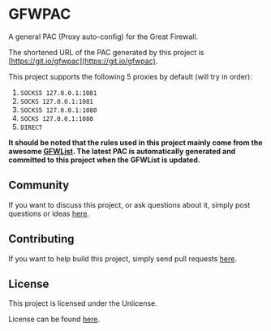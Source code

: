 # GFWPAC

A general PAC (Proxy auto-config) for the Great Firewall.

The shortened URL of the PAC generated by this project is
[https://git.io/gfwpac](https://git.io/gfwpac).

This project supports the following 5 proxies by default (will try in order):

1. `SOCKS5 127.0.0.1:1081`
2. `SOCKS 127.0.0.1:1081`
3. `SOCKS5 127.0.0.1:1080`
4. `SOCKS 127.0.0.1:1080`
5. `DIRECT`

**It should be noted that the rules used in this project mainly come from the
awesome [GFWList](https://github.com/gfwlist/gfwlist). The latest PAC is
automatically generated and committed to this project when the GFWList is
updated.**

## Community

If you want to discuss this project, or ask questions about it, simply post
questions or ideas [here](https://github.com/aofei/gfwpac/issues).

## Contributing

If you want to help build this project, simply send pull requests
[here](https://github.com/aofei/gfwpac/pulls).

## License

This project is licensed under the Unlicense.

License can be found [here](LICENSE).
